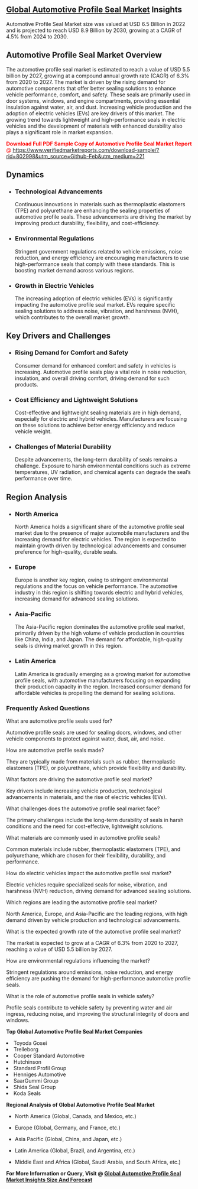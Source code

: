 <h2><a href="https://www.verifiedmarketreports.com/download-sample/?rid=802998&amp;utm_source=Github&amp;utm_medium=221" target="_blank">Global Automotive Profile Seal Market</a> Insights</h2><p>Automotive Profile Seal Market size was valued at USD 6.5 Billion in 2022 and is projected to reach USD 8.9 Billion by 2030, growing at a CAGR of 4.5% from 2024 to 2030.</p><p> <h2>Automotive Profile Seal Market Overview</h2> <p>The automotive profile seal market is estimated to reach a value of USD 5.5 billion by 2027, growing at a compound annual growth rate (CAGR) of 6.3% from 2020 to 2027. The market is driven by the rising demand for automotive components that offer better sealing solutions to enhance vehicle performance, comfort, and safety. These seals are primarily used in door systems, windows, and engine compartments, providing essential insulation against water, air, and dust. Increasing vehicle production and the adoption of electric vehicles (EVs) are key drivers of this market. The growing trend towards lightweight and high-performance seals in electric vehicles and the development of materials with enhanced durability also plays a significant role in market expansion.</p> <p><p><span class=""><span style="color: #ff0000;"><strong>Download Full PDF Sample Copy of Automotive Profile Seal Market Report</strong> @ </span><a href="https://www.verifiedmarketreports.com/download-sample/?rid=802998&amp;utm_source=Github-Feb&amp;utm_medium=221" target="_blank">https://www.verifiedmarketreports.com/download-sample/?rid=802998&amp;utm_source=Github-Feb&amp;utm_medium=221</a></span></p></p> <h2>Dynamics</h2> <ul> <li><h3>Technological Advancements</h3> Continuous innovations in materials such as thermoplastic elastomers (TPE) and polyurethane are enhancing the sealing properties of automotive profile seals. These advancements are driving the market by improving product durability, flexibility, and cost-efficiency. </li> <li><h3>Environmental Regulations</h3> Stringent government regulations related to vehicle emissions, noise reduction, and energy efficiency are encouraging manufacturers to use high-performance seals that comply with these standards. This is boosting market demand across various regions. </li> <li><h3>Growth in Electric Vehicles</h3> The increasing adoption of electric vehicles (EVs) is significantly impacting the automotive profile seal market. EVs require specific sealing solutions to address noise, vibration, and harshness (NVH), which contributes to the overall market growth. </li> </ul> <h2>Key Drivers and Challenges</h2> <ul> <li><h3>Rising Demand for Comfort and Safety</h3> Consumer demand for enhanced comfort and safety in vehicles is increasing. Automotive profile seals play a vital role in noise reduction, insulation, and overall driving comfort, driving demand for such products. </li> <li><h3>Cost Efficiency and Lightweight Solutions</h3> Cost-effective and lightweight sealing materials are in high demand, especially for electric and hybrid vehicles. Manufacturers are focusing on these solutions to achieve better energy efficiency and reduce vehicle weight. </li> <li><h3>Challenges of Material Durability</h3> Despite advancements, the long-term durability of seals remains a challenge. Exposure to harsh environmental conditions such as extreme temperatures, UV radiation, and chemical agents can degrade the seal’s performance over time. </li> </ul> <h2>Region Analysis</h2> <ul> <li><h3>North America</h3> North America holds a significant share of the automotive profile seal market due to the presence of major automobile manufacturers and the increasing demand for electric vehicles. The region is expected to maintain growth driven by technological advancements and consumer preference for high-quality, durable seals. </li> <li><h3>Europe</h3> Europe is another key region, owing to stringent environmental regulations and the focus on vehicle performance. The automotive industry in this region is shifting towards electric and hybrid vehicles, increasing demand for advanced sealing solutions. </li> <li><h3>Asia-Pacific</h3> The Asia-Pacific region dominates the automotive profile seal market, primarily driven by the high volume of vehicle production in countries like China, India, and Japan. The demand for affordable, high-quality seals is driving market growth in this region. </li> <li><h3>Latin America</h3> Latin America is gradually emerging as a growing market for automotive profile seals, with automotive manufacturers focusing on expanding their production capacity in the region. Increased consumer demand for affordable vehicles is propelling the demand for sealing solutions. </li> </ul> <h3>Frequently Asked Questions</h3> <p>What are automotive profile seals used for?</p> <p>Automotive profile seals are used for sealing doors, windows, and other vehicle components to protect against water, dust, air, and noise.</p> <p>How are automotive profile seals made?</p> <p>They are typically made from materials such as rubber, thermoplastic elastomers (TPE), or polyurethane, which provide flexibility and durability.</p> <p>What factors are driving the automotive profile seal market?</p> <p>Key drivers include increasing vehicle production, technological advancements in materials, and the rise of electric vehicles (EVs).</p> <p>What challenges does the automotive profile seal market face?</p> <p>The primary challenges include the long-term durability of seals in harsh conditions and the need for cost-effective, lightweight solutions.</p> <p>What materials are commonly used in automotive profile seals?</p> <p>Common materials include rubber, thermoplastic elastomers (TPE), and polyurethane, which are chosen for their flexibility, durability, and performance.</p> <p>How do electric vehicles impact the automotive profile seal market?</p> <p>Electric vehicles require specialized seals for noise, vibration, and harshness (NVH) reduction, driving demand for advanced sealing solutions.</p> <p>Which regions are leading the automotive profile seal market?</p> <p>North America, Europe, and Asia-Pacific are the leading regions, with high demand driven by vehicle production and technological advancements.</p> <p>What is the expected growth rate of the automotive profile seal market?</p> <p>The market is expected to grow at a CAGR of 6.3% from 2020 to 2027, reaching a value of USD 5.5 billion by 2027.</p> <p>How are environmental regulations influencing the market?</p> <p>Stringent regulations around emissions, noise reduction, and energy efficiency are pushing the demand for high-performance automotive profile seals.</p> <p>What is the role of automotive profile seals in vehicle safety?</p> <p>Profile seals contribute to vehicle safety by preventing water and air ingress, reducing noise, and improving the structural integrity of doors and windows.</p> </p><p><strong>Top Global Automotive Profile Seal Market Companies</strong></p><div data-test-id=""><p><li>Toyoda Gosei</li><li> Trelleborg</li><li> Cooper Standard Automotive</li><li> Hutchinson</li><li> Standard Profil Group</li><li> Henniges Automotive</li><li> SaarGummi Group</li><li> Shida Seal Group</li><li> Koda Seals</li></p><div><strong>Regional Analysis of&nbsp;Global Automotive Profile Seal Market</strong></div><ul><li dir="ltr"><p dir="ltr">North America&nbsp;(Global, Canada, and Mexico, etc.)</p></li><li dir="ltr"><p dir="ltr">Europe (Global, Germany, and France, etc.)</p></li><li dir="ltr"><p dir="ltr">Asia Pacific&nbsp;(Global, China, and Japan, etc.)</p></li><li dir="ltr"><p dir="ltr">Latin America&nbsp;(Global, Brazil, and Argentina, etc.)</p></li><li dir="ltr">Middle East and Africa&nbsp;(Global, Saudi Arabia, and South Africa, etc.)</li></ul><p><strong>For More Information or Query, Visit @&nbsp;</strong><strong><a href="https://www.verifiedmarketreports.com/product/automotive-profile-seal-market/?utm_source=Github&amp;utm_medium=221" target="_blank">Global Automotive Profile Seal Market Insights Size And Forecast</a></strong></p></div>
